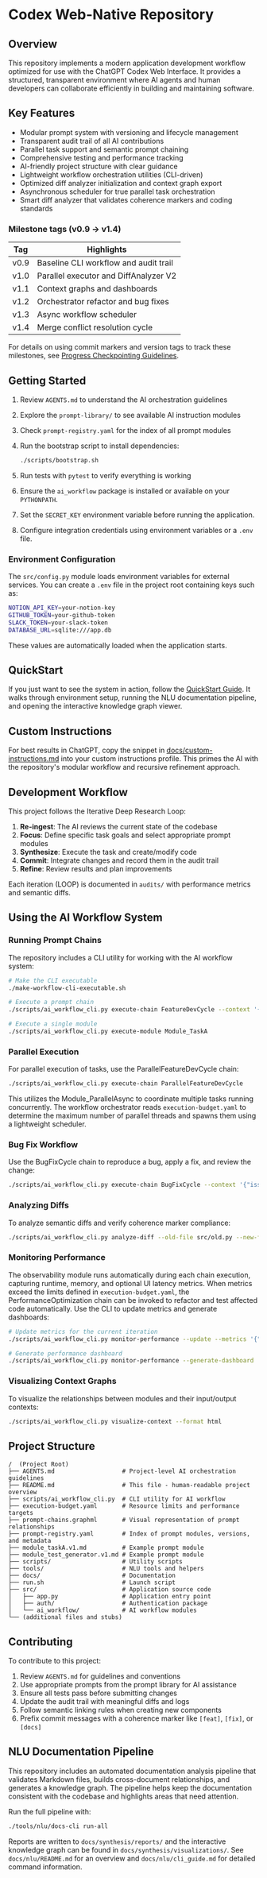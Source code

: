 # Codex Web-Native Repository

## Overview

This repository implements a modern application development workflow optimized for use with the ChatGPT Codex Web Interface. It provides a structured, transparent environment where AI agents and human developers can collaborate efficiently in building and maintaining software.

## Key Features

- Modular prompt system with versioning and lifecycle management
- Transparent audit trail of all AI contributions
- Parallel task support and semantic prompt chaining
- Comprehensive testing and performance tracking
- AI-friendly project structure with clear guidance
- Lightweight workflow orchestration utilities (CLI-driven)
- Optimized diff analyzer initialization and context graph export
- Asynchronous scheduler for true parallel task orchestration
- Smart diff analyzer that validates coherence markers and coding standards

### Milestone tags (v0.9 → v1.4)

| Tag | Highlights |
| --- | ---------- |
| v0.9 | Baseline CLI workflow and audit trail |
| v1.0 | Parallel executor and DiffAnalyzer V2 |
| v1.1 | Context graphs and dashboards |
| v1.2 | Orchestrator refactor and bug fixes |
| v1.3 | Async workflow scheduler |
| v1.4 | Merge conflict resolution cycle |

For details on using commit markers and version tags to track these milestones,
see [Progress Checkpointing Guidelines](docs/progress-checkpointing.md).

## Getting Started

1. Review `AGENTS.md` to understand the AI orchestration guidelines
2. Explore the `prompt-library/` to see available AI instruction modules
3. Check `prompt-registry.yaml` for the index of all prompt modules
4. Run the bootstrap script to install dependencies:

   ```bash
   ./scripts/bootstrap.sh
   ```

5. Run tests with `pytest` to verify everything is working
6. Ensure the `ai_workflow` package is installed or available on your `PYTHONPATH`.
7. Set the `SECRET_KEY` environment variable before running the application.
8. Configure integration credentials using environment variables or a `.env` file.

### Environment Configuration

The `src/config.py` module loads environment variables for external services. You
can create a `.env` file in the project root containing keys such as:

```bash
NOTION_API_KEY=your-notion-key
GITHUB_TOKEN=your-github-token
SLACK_TOKEN=your-slack-token
DATABASE_URL=sqlite:///app.db
```

These values are automatically loaded when the application starts.

## QuickStart

If you just want to see the system in action, follow the [QuickStart Guide](docs/quickstart.md). It walks through environment setup, running the NLU documentation pipeline, and opening the interactive knowledge graph viewer.

## Custom Instructions

For best results in ChatGPT, copy the snippet in [docs/custom-instructions.md](docs/custom-instructions.md) into your custom instructions profile. This primes the AI with the repository's modular workflow and recursive refinement approach.


## Development Workflow

This project follows the Iterative Deep Research Loop:

1. **Re-ingest**: The AI reviews the current state of the codebase
2. **Focus**: Define specific task goals and select appropriate prompt modules
3. **Synthesize**: Execute the task and create/modify code
4. **Commit**: Integrate changes and record them in the audit trail
5. **Refine**: Review results and plan improvements

Each iteration (LOOP) is documented in `audits/` with performance metrics and semantic diffs.

## Using the AI Workflow System

### Running Prompt Chains

The repository includes a CLI utility for working with the AI workflow system:

```bash
# Make the CLI executable
./make-workflow-cli-executable.sh

# Execute a prompt chain
./scripts/ai_workflow_cli.py execute-chain FeatureDevCycle --context '{"feature": "user-authentication"}'

# Execute a single module
./scripts/ai_workflow_cli.py execute-module Module_TaskA
```

### Parallel Execution

For parallel execution of tasks, use the ParallelFeatureDevCycle chain:

```bash
./scripts/ai_workflow_cli.py execute-chain ParallelFeatureDevCycle
```

This utilizes the Module_ParallelAsync to coordinate multiple tasks running concurrently.
The workflow orchestrator reads `execution-budget.yaml` to determine the
maximum number of parallel threads and spawns them using a lightweight
scheduler.

### Bug Fix Workflow

Use the BugFixCycle chain to reproduce a bug, apply a fix, and review the change:

```bash
./scripts/ai_workflow_cli.py execute-chain BugFixCycle --context '{"issue": "BUG-123"}'
```

### Analyzing Diffs

To analyze semantic diffs and verify coherence marker compliance:

```bash
./scripts/ai_workflow_cli.py analyze-diff --old-file src/old.py --new-file src/new.py --marker feat
```

### Monitoring Performance

The observability module runs automatically during each chain execution,
capturing runtime, memory, and optional UI latency metrics. When metrics exceed
the limits defined in `execution-budget.yaml`, the PerformanceOptimization chain
can be invoked to refactor and test affected code automatically. Use the CLI to
update metrics and generate dashboards:

```bash
# Update metrics for the current iteration
./scripts/ai_workflow_cli.py monitor-performance --update --metrics '{"test_count": 42, "code_coverage": 85}'

# Generate performance dashboard
./scripts/ai_workflow_cli.py monitor-performance --generate-dashboard
```

### Visualizing Context Graphs

To visualize the relationships between modules and their input/output contexts:

```bash
./scripts/ai_workflow_cli.py visualize-context --format html
```

## Project Structure

```
/  (Project Root)
├── AGENTS.md                   # Project-level AI orchestration guidelines
├── README.md                   # This file - human-readable project overview
├── scripts/ai_workflow_cli.py  # CLI utility for AI workflow
├── execution-budget.yaml       # Resource limits and performance targets
├── prompt-chains.graphml       # Visual representation of prompt relationships
├── prompt-registry.yaml        # Index of prompt modules, versions, and metadata
├── module_taskA.v1.md          # Example prompt module
├── module_test_generator.v1.md # Example prompt module
├── scripts/                    # Utility scripts
├── tools/                      # NLU tools and helpers
├── docs/                       # Documentation
├── run.sh                      # Launch script
├── src/                        # Application source code
│   ├── app.py                  # Application entry point
│   ├── auth/                   # Authentication package
│   └── ai_workflow/            # AI workflow modules
└── (additional files and stubs)
```

## Contributing

To contribute to this project:

1. Review `AGENTS.md` for guidelines and conventions
2. Use appropriate prompts from the prompt library for AI assistance
3. Ensure all tests pass before submitting changes
4. Update the audit trail with meaningful diffs and logs
5. Follow semantic linking rules when creating new components
6. Prefix commit messages with a coherence marker like `[feat]`, `[fix]`, or `[docs]`

## NLU Documentation Pipeline

This repository includes an automated documentation analysis pipeline that
validates Markdown files, builds cross-document relationships, and generates a
knowledge graph. The pipeline helps keep the documentation consistent with the
codebase and highlights areas that need attention.

Run the full pipeline with:

```bash
./tools/nlu/docs-cli run-all
```

Reports are written to `docs/synthesis/reports/` and the interactive knowledge
graph can be found in `docs/synthesis/visualizations/`. See
`docs/nlu/README.md` for an overview and `docs/nlu/cli_guide.md` for detailed
command information.
